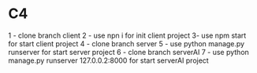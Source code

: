 # C4
1 - clone branch client 
2 - use npn i for init client project
3- use npm start for start client project
4 - clone branch server 
5 - use python manage.py runserver for start server project
6 - clone branch serverAI
7 - use python manage.py runserver 127.0.0.2:8000 for start serverAI project
